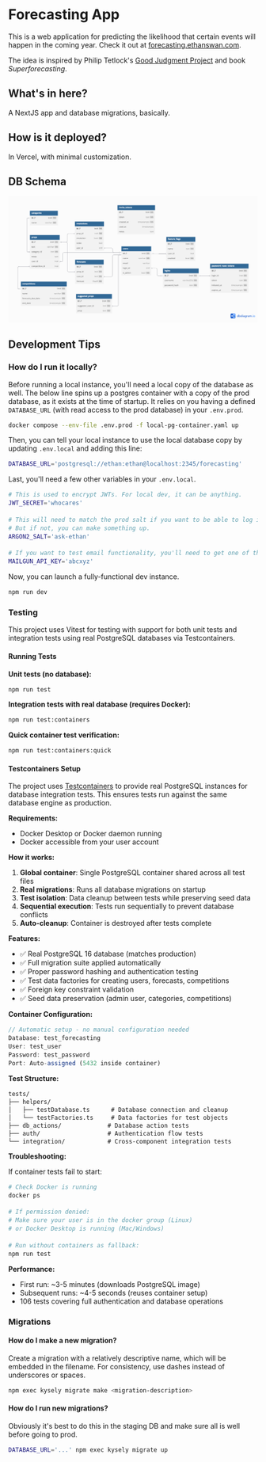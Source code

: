 # Forecasting App

This is a web application for predicting the likelihood that certain events will happen in the coming year.
Check it out at [forecasting.ethanswan.com](https://forecasting.ethanswan.com).

The idea is inspired by Philip Tetlock's [Good Judgment Project](https://en.wikipedia.org/wiki/The_Good_Judgment_Project) and book _Superforecasting_.

## What's in here?

A NextJS app and database migrations, basically.

## How is it deployed?

In Vercel, with minimal customization.

## DB Schema

![Schema Diagram](docs/schema.png)

## Development Tips

### How do I run it locally?

Before running a local instance, you'll need a local copy of the database as well.
The below line spins up a postgres container with a copy of the prod database, as it exists at the time of startup.
It relies on you having a defined `DATABASE_URL` (with read access to the prod database) in your `.env.prod`.

```bash
docker compose --env-file .env.prod -f local-pg-container.yaml up
```

Then, you can tell your local instance to use the local database copy by updating `.env.local` and adding this line:

```bash
DATABASE_URL='postgresql://ethan:ethan@localhost:2345/forecasting'
```

Last, you'll need a few other variables in your `.env.local`.

```bash
# This is used to encrypt JWTs. For local dev, it can be anything.
JWT_SECRET='whocares'

# This will need to match the prod salt if you want to be able to log in as a preexisting user.
# But if not, you can make something up.
ARGON2_SALT='ask-ethan'

# If you want to test email functionality, you'll need to get one of these.
MAILGUN_API_KEY='abcxyz'
```

Now, you can launch a fully-functional dev instance.

```bash
npm run dev
```

### Testing

This project uses Vitest for testing with support for both unit tests and integration tests using real PostgreSQL databases via Testcontainers.

#### Running Tests

**Unit tests (no database):**
```bash
npm run test
```

**Integration tests with real database (requires Docker):**
```bash
npm run test:containers
```

**Quick container test verification:**
```bash
npm run test:containers:quick
```

#### Testcontainers Setup

The project uses [Testcontainers](https://testcontainers.com/) to provide real PostgreSQL instances for database integration tests. This ensures tests run against the same database engine as production.

**Requirements:**
- Docker Desktop or Docker daemon running
- Docker accessible from your user account

**How it works:**
1. **Global container**: Single PostgreSQL container shared across all test files
2. **Real migrations**: Runs all database migrations on startup  
3. **Test isolation**: Data cleanup between tests while preserving seed data
4. **Sequential execution**: Tests run sequentially to prevent database conflicts
5. **Auto-cleanup**: Container is destroyed after tests complete

**Features:**
- ✅ Real PostgreSQL 16 database (matches production)
- ✅ Full migration suite applied automatically
- ✅ Proper password hashing and authentication testing
- ✅ Test data factories for creating users, forecasts, competitions
- ✅ Foreign key constraint validation
- ✅ Seed data preservation (admin user, categories, competitions)

**Container Configuration:**
```typescript
// Automatic setup - no manual configuration needed
Database: test_forecasting  
User: test_user
Password: test_password
Port: Auto-assigned (5432 inside container)
```

**Test Structure:**
```
tests/
├── helpers/
│   ├── testDatabase.ts      # Database connection and cleanup
│   └── testFactories.ts     # Data factories for test objects  
├── db_actions/             # Database action tests
├── auth/                   # Authentication flow tests
└── integration/            # Cross-component integration tests
```

**Troubleshooting:**

If container tests fail to start:

```bash
# Check Docker is running
docker ps

# If permission denied:
# Make sure your user is in the docker group (Linux)
# or Docker Desktop is running (Mac/Windows)

# Run without containers as fallback:
npm run test
```

**Performance:**
- First run: ~3-5 minutes (downloads PostgreSQL image)
- Subsequent runs: ~4-5 seconds (reuses container setup)
- 106 tests covering full authentication and database operations

### Migrations

#### How do I make a new migration?

Create a migration with a relatively descriptive name, which will be embedded in the filename.
For consistency, use dashes instead of underscores or spaces.

```bash
npm exec kysely migrate make <migration-description>
```

#### How do I run new migrations?

Obviously it's best to do this in the staging DB and make sure all is well before going to prod.

```bash
DATABASE_URL='...' npm exec kysely migrate up
```
